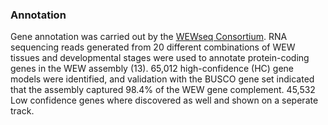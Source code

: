 ### Annotation

Gene annotation was carried out by the [WEWseq
Consortium](https://europepmc.org/abstract/MED/28684525). RNA sequencing
reads generated from 20 different combinations of WEW tissues and
developmental stages were used to annotate protein-coding genes in the
WEW assembly (13). 65,012 high-confidence (HC) gene models were
identified, and validation with the BUSCO gene set indicated that the
assembly captured 98.4% of the WEW gene complement. 45,532 Low
confidence genes where discovered as well and shown on a seperate track.
